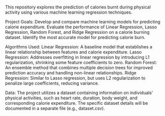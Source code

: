 This repository explores the prediction of calories burnt during physical activity using various machine learning regression techniques.

Project Goals:
Develop and compare machine learning models for predicting calorie expenditure.
Evaluate the performance of Linear Regression, Lasso Regression, Random Forest, and Ridge Regression on a calorie burning dataset.
Identify the most accurate model for predicting calorie burn.

Algorithms Used:
Linear Regression: A baseline model that establishes a linear relationship between features and calorie expenditure.
Lasso Regression: Addresses overfitting in linear regression by introducing L1 regularization, shrinking some feature coefficients to zero.
Random Forest: An ensemble method that combines multiple decision trees for improved prediction accuracy and handling non-linear relationships.
Ridge Regression: Similar to Lasso regression, but uses L2 regularization to penalize large coefficients, reducing variance.

Data:
The project utilizes a dataset containing information on individuals' physical activities, such as heart rate, duration, body weight, and corresponding calorie expenditure. The specific dataset details will be documented in a separate file (e.g., dataset.csv).
